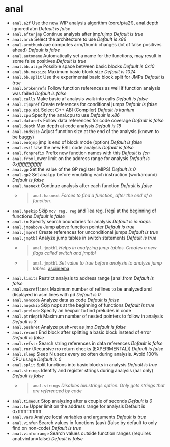 <!-- TITLE: anal -->

# anal

- `anal.a2f` Use the new WIP analysis algorithm (core/p/a2f), anal.depth ignored atm _Default is false_
- `anal.afterjmp` Continue analysis after jmp/ujmp _Default is true_
- `anal.arch` Select the architecture to use _Default is x86_
- `anal.armthumb` aae computes arm/thumb changes (lot of false positives ahead) _Default is false_
- `anal.autoname` Automatically set a name for the functions, may result in some false positives _Default is true_
- `anal.bb.align` Possible space between basic blocks _Default is 0x10_
- `anal.bb.maxsize` Maximum basic block size _Default is 1024_
- `anal.bb.split` Use the experimental basic block split for JMPs _Default is true_
- `anal.brokenrefs` Follow function references as well if function analysis was failed _Default is false_
- `anal.calls` Make basic af analysis walk into calls _Default is false_
- `anal.cjmpref` Create references for conditional jumps _Default is false_
- `anal.cpp.abi` Select C++ ABI (Compiler) _Default is itanium_
- `anal.cpu` Specify the anal.cpu to use _Default is x86_
- `anal.datarefs` Follow data references for code coverage _Default is false_
- `anal.depth` Max depth at code analysis _Default is 16_
- `anal.endsize` Adjust function size at the end of the analysis (known to be buggy)
- `anal.eobjmp` jmp is end of block mode (option) _Default is false_
- `anal.esil` Use the new ESIL code analysis _Default is false_
- `anal.fcnprefix` Prefix new function names with this _Default is fcn_
- `anal.from` Lower limit on the address range for analysis _Default is 0xffffffffffffffff_
- `anal.gp` Set the value of the GP register (MIPS) _Default is 0_
- `anal.gp2` Set anal.gp before emulating each instruction (workaround) _Default is false_
- `anal.hasnext` Continue analysis after each function _Default is false_
  - > `anal.hasnext` _Forces to find a function, after the end of a function._
- `anal.hpskip` Skip `mov reg, reg` and `lea reg, [reg] at the beginning of functions _Default is false_
-  `anal.in` Specify search boundaries for analysis _Default is io.maps_
- `anal.jmpabove` Jump above function pointer _Default is true_
- `anal.jmpref` Create references for unconditional jumps _Default is true_
- `anal.jmptbl` Analyze jump tables in switch statements _Default is true_
  - > `anal.jmptbl` _Helps in analyzing jump tables. Creates a new flags called switch and jmptbl_
  - > `anal.jmptbl` _Set value to true before analysis to analyze jump tables._ [asciinema](https://asciinema.org/a/OPQxOl3OGIb63m2au6KvHXuVZ)
- `anal.limits` Restrict analysis to address range [anal.from _Default is false_
- `anal.maxreflines` Maximum number of reflines to be analyzed and displayed in asm.lines with pd _Default is 0_
- `anal.noncode` Analyze data as code _Default is false_
- `anal.nopskip` Skip nops at the beginning of functions _Default is true_
- `anal.prelude` Specify an hexpair to find preludes in code
- `anal.ptrdepth` Maximum number of nested pointers to follow in analysis _Default is 3_
- `anal.pushret` Analyze push+ret as jmp _Default is false_
- `anal.recont` End block after splitting a basic block instead of error _Default is false_
- `anal.refstr` Search string references in data references _Default is false_
- `anal.rnr` (Recursive no return checks (EXPERIMENTAL)) _Default is false_
- `anal.sleep` Sleep N usecs every so often during analysis. Avoid 100% CPU usage _Default is 0_
- `anal.split` Split functions into basic blocks in analysis _Default is true_
- `anal.strings` Identify and register strings during analysis (aar only) _Default is false_
  - > `anal.strings` _Disables bin.strings option. Only gets strings that are referenced by code_
- `anal.timeout` Stop analyzing after a couple of seconds _Default is 0_
- `anal.to` Upper limit on the address range for analysis Default is 0xffffffffffffffff
- `anal.vars` Analyze local variables and arguments _Default is true_
- `anal.vinfun` Search values in functions (aav) (false by default to only find on non-code) _Default is true_
- `anal.vinfunrange` Search values outside function ranges (requires anal.vinfun=false) _Default is false_


<p hidden>anal.a2f anal.afterjmp anal.arch anal.armthumb anal.autoname anal.bb.align anal.bb.maxsize anal.bb.split anal.brokenrefs anal.calls anal.cjmpref anal.cpu anal.datarefs anal.depth anal.eobjmp anal.esil anal.fcnprefix anal.from anal.gp anal.hasnext anal.hpskip Skip mov reg, reg and  anal.jmpabove anal.jmpref anal.jmptbl anal.limits anal.maxreflines anal.noncode anal.nopskip anal.prelude anal.ptrdepth anal.pushret anal.recont anal.refstr anal.sleep anal.split anal.strings anal.timeout anal.to anal.vars anal.vinfun anal.vinfunrange jump table</p>